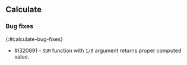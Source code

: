 ## Calculate

### Bug fixes
{:#calculate-bug-fixes}

* \#I320891 - `SUM` function with `1/0` argument returns proper computed value.
